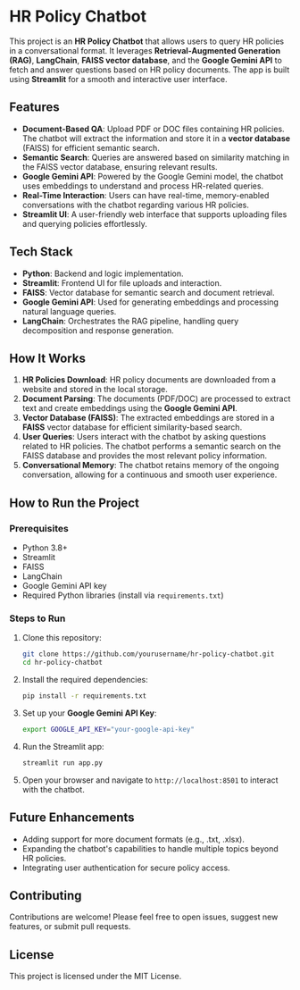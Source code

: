 # HR Policy Chatbot

This project is an **HR Policy Chatbot** that allows users to query HR policies in a conversational format. It leverages **Retrieval-Augmented Generation (RAG)**, **LangChain**, **FAISS vector database**, and the **Google Gemini API** to fetch and answer questions based on HR policy documents. The app is built using **Streamlit** for a smooth and interactive user interface.

## Features

- **Document-Based QA**: Upload PDF or DOC files containing HR policies. The chatbot will extract the information and store it in a **vector database** (FAISS) for efficient semantic search.
- **Semantic Search**: Queries are answered based on similarity matching in the FAISS vector database, ensuring relevant results.
- **Google Gemini API**: Powered by the Google Gemini model, the chatbot uses embeddings to understand and process HR-related queries.
- **Real-Time Interaction**: Users can have real-time, memory-enabled conversations with the chatbot regarding various HR policies.
- **Streamlit UI**: A user-friendly web interface that supports uploading files and querying policies effortlessly.

## Tech Stack

- **Python**: Backend and logic implementation.
- **Streamlit**: Frontend UI for file uploads and interaction.
- **FAISS**: Vector database for semantic search and document retrieval.
- **Google Gemini API**: Used for generating embeddings and processing natural language queries.
- **LangChain**: Orchestrates the RAG pipeline, handling query decomposition and response generation.

## How It Works

1. **HR Policies Download**: HR policy documents are downloaded from a website and stored in the local storage.
2. **Document Parsing**: The documents (PDF/DOC) are processed to extract text and create embeddings using the **Google Gemini API**.
3. **Vector Database (FAISS)**: The extracted embeddings are stored in a **FAISS** vector database for efficient similarity-based search.
4. **User Queries**: Users interact with the chatbot by asking questions related to HR policies. The chatbot performs a semantic search on the FAISS database and provides the most relevant policy information.
5. **Conversational Memory**: The chatbot retains memory of the ongoing conversation, allowing for a continuous and smooth user experience.

## How to Run the Project

### Prerequisites

- Python 3.8+
- Streamlit
- FAISS
- LangChain
- Google Gemini API key
- Required Python libraries (install via `requirements.txt`)

### Steps to Run

1. Clone this repository:
    ```bash
    git clone https://github.com/yourusername/hr-policy-chatbot.git
    cd hr-policy-chatbot
    ```

2. Install the required dependencies:
    ```bash
    pip install -r requirements.txt
    ```

3. Set up your **Google Gemini API Key**:
    ```bash
    export GOOGLE_API_KEY="your-google-api-key"
    ```

4. Run the Streamlit app:
    ```bash
    streamlit run app.py
    ```

5. Open your browser and navigate to `http://localhost:8501` to interact with the chatbot.

## Future Enhancements

- Adding support for more document formats (e.g., .txt, .xlsx).
- Expanding the chatbot's capabilities to handle multiple topics beyond HR policies.
- Integrating user authentication for secure policy access.

## Contributing

Contributions are welcome! Please feel free to open issues, suggest new features, or submit pull requests.

## License

This project is licensed under the MIT License.
